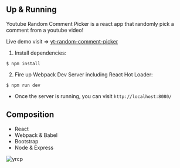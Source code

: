## Up & Running

Youtube Random Comment Picker is a react app that randomly pick a comment from a youtube video!

Live demo visit => [yt-random-comment-picker](https://yt-random-comment-picker.herokuapp.com/)

 1. Install dependencies:
```
$ npm install
```

 2. Fire up Webpack Dev Server including React Hot Loader:
```
$ npm run dev
```

 - Once the server is running, you can visit `http://localhost:8080/`

## Composition
- React
- Webpack & Babel
- Bootstrap
- Node & Express

![yrcp](https://i.imgur.com/opf7b5R.png)
